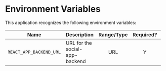 # Environment Variables

This application recognizes the following environment variables:

| Name                           | Description                                                                          |          Range/Type           | Required? | Default |
| ------------------------------ | ------------------------------------------------------------------------------------ | :---------------------------: | :-------: | :-----: |
| `REACT_APP_BACKEND_URL`        | URL for the social-app-backend                                                       |          URL                  |     Y     |         |
